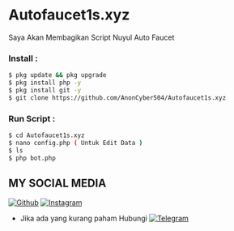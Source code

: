# Autofaucet1s.xyz
Saya Akan Membagikan Script Nuyul Auto Faucet

### Install :
````bash
$ pkg update && pkg upgrade 
$ pkg install php -y 
$ pkg install git -y
$ git clone https://github.com/AnonCyber504/Autofaucet1s.xyz
````
### Run Script :
````bash
$ cd Autofaucet1s.xyz
$ nano config.php ( Untuk Edit Data )
$ ls
$ php bot.php


````
## MY SOCIAL MEDIA
[![Github](https://img.shields.io/badge/Github-Follow-green?style=for-the-badge&logo=github)](https://github.com/AnonCyber504)
[![Instagram](https://img.shields.io/badge/Instagram-Follow-violet?style=for-the-badge&logo=instagram)](https://instagram.com/ojol_cyber_army)
* Jika ada yang kurang paham Hubungi
[![Telegram](https://img.shields.io/badge/telegram-Contact-cyan?style=for-the-badge&logo=telegram)](https://t.me/ANONOFFICIAL1)
